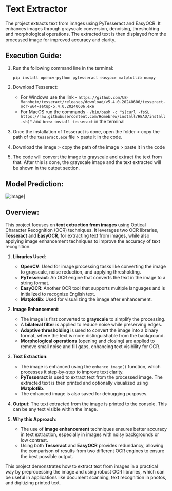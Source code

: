 # Text Extractor
The project extracts text from images using PyTesseract and EasyOCR. It enhances images through grayscale conversion, denoising, thresholding and morphological operations. The extracted text is then displayed from the processed image for improved accuracy and clarity.

## Execution Guide:
1. Run the following command line in the terminal:
   ```
   pip install opencv-python pytesseract easyocr matplotlib numpy
   ```

2. Download Tesseract:
   - For Windows use the link - `https://github.com/UB-Mannheim/tesseract/releases/download/v5.4.0.20240606/tesseract-ocr-w64-setup-5.4.0.20240606.exe`
   - For MacOS run the commands - `/bin/bash -c "$(curl -fsSL https://raw.githubusercontent.com/Homebrew/install/HEAD/install.sh)"` and `brew install tesseract` in the terminal

3. Once the installation of Tesseract is done, open the folder > copy the path of the `tesseract.exe` file > paste it in the code.

4. Download the image > copy the path of the image > paste it in the code

5. The code will convert the image to grayscale and extract the text from that. After this is done, the grayscale image and the text extracted will be shown in the output section.

## Model Prediction:

   ![image](https://github.com/user-attachments/assets/1bc2e0c5-2cac-43df-b33c-6db613cd64b8)]
   
## Overview:
This project focuses on **text extraction from images** using Optical Character Recognition (OCR) techniques. It leverages two OCR libraries, **Tesseract** and **EasyOCR**, for extracting text from images, while also applying image enhancement techniques to improve the accuracy of text recognition.

1. **Libraries Used**:
   - **OpenCV**: Used for image processing tasks like converting the image to grayscale, noise reduction, and applying thresholding.
   - **PyTesseract**: An OCR engine that converts the text in the image to a string format.
   - **EasyOCR**: Another OCR tool that supports multiple languages and is initialized to recognize English text.
   - **Matplotlib**: Used for visualizing the image after enhancement.

2. **Image Enhancement**:
   - The image is first converted to **grayscale** to simplify the processing.
   - A **bilateral filter** is applied to reduce noise while preserving edges.
   - **Adaptive thresholding** is used to convert the image into a binary format, where the text is more distinguishable from the background.
   - **Morphological operations** (opening and closing) are applied to remove small noise and fill gaps, enhancing text visibility for OCR.

3. **Text Extraction**:
   - The image is enhanced using the `enhance_image()` function, which processes it step-by-step to improve text clarity.
   - **PyTesseract** is used to extract text from the processed image. The extracted text is then printed and optionally visualized using **Matplotlib**.
   - The enhanced image is also saved for debugging purposes.

4. **Output**:
   The text extracted from the image is printed to the console. This can be any text visible within the image.

5. **Why this Approach**:
   - The use of **image enhancement** techniques ensures better accuracy in text extraction, especially in images with noisy backgrounds or low contrast.
   - Using both **Tesseract** and **EasyOCR** provides redundancy, allowing the comparison of results from two different OCR engines to ensure the best possible output.

This project demonstrates how to extract text from images in a practical way by preprocessing the image and using robust OCR libraries, which can be useful in applications like document scanning, text recognition in photos, and digitizing printed text.
